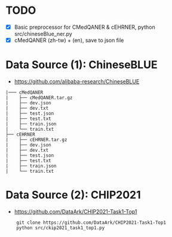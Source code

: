 # TODO

- [x] Basic preprocessor for CMedQANER & cEHRNER, python src/chineseBlue_ner.py
- [x] cMedQANER (zh-tw) + (en), save to json file

# Data Source (1): ChineseBLUE
- https://github.com/alibaba-research/ChineseBLUE

```
|─── cMedQANER
|    ├── cMedQANER.tar.gz
|    ├── dev.json
|    ├── dev.txt
|    ├── test.json
|    ├── test.txt
|    ├── train.json
|    └── train.txt
├── cEHRNER
|    ├── cEHRNER.tar.gz
|    ├── dev.json
|    ├── dev.txt
|    ├── test.json
|    ├── test.txt
|    ├── train.json
|    └── train.txt
```

# Data Source (2): CHIP2021
- https://github.com/DataArk/CHIP2021-Task1-Top1
```
    git clone https://github.com/DataArk/CHIP2021-Task1-Top1
    python src/ckip2021_task1_top1.py
```
